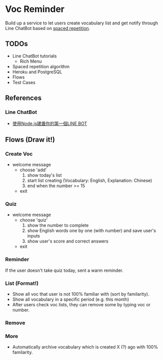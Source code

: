 # Voc Reminder

Build up a service to let users create vocabulary list and get notify through Line ChatBot based on [spaced repetition](https://en.wikipedia.org/wiki/Spaced_repetition).

## TODOs

* Line ChatBot tutorials
  * Rich Menu
* Spaced repetition algorithm
* Heroku and PostgreSQL
* Flows
* Test Cases

## References

### Line ChatBot

* [使用Node.js建置你的第一個LINE BOT](https://medium.com/pyradise/%E4%BD%BF%E7%94%A8node-js%E5%BB%BA%E7%BD%AE%E4%BD%A0%E7%9A%84%E7%AC%AC%E4%B8%80%E5%80%8Bline-bot-590b7ba7a28a)

## Flows (Draw it!)

### Create Voc

* welcome message
  * choose 'add'
    1. show today's list
    2. start list creating (Vocabulary: English, Explanation: Chinese)
    3. end when the number >= 15
  * exit

### Quiz

* welcome message
  * choose 'quiz'
    1. show the number to complete
    2. show English words one by one (with number) and save user's inputs
    3. show user's score and correct answers
  * exit

### Reminder

If the user doesn't take quiz today, sent a warm reminder.

### List (Format!)

* Show all voc that user is not 100% familiar with (sort by familarity).
* Show all vocabulary in a specific period (e.g. this month)
* After users check voc lists, they can remove some by typing voc or number.

### Remove

### More

* Automatically archive vocabulary which is created X (?) ago with 100% familarity.
